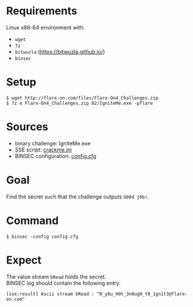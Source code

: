 # Requirements

Linux x86-64 environment with:
- `wget`
- `7z`
- `bitwuzla` (https://bitwuzla.github.io/)
- `binsec`

# Setup

```console
$ wget http://flare-on.com/files/Flare-On4_Challenges.zip
$ 7z e Flare-On4_Challenges.zip 02/IgniteMe.exe -pflare
```

# Sources

- binary challenge:     IgniteMe.exe
- SSE script:           [crackme.ini](./crackme.ini)
- BINSEC configuration: [config.cfg](./config.cfg)

# Goal

Find the secret such that the challenge outputs `G00d j0b!`.

# Command

```console
$ binsec -config config.cfg
```

# Expect

The value stream `bRead` holds the secret.  
BINSEC log should contain the following entry.

```console
[sse:result] Ascii stream bRead : "R_y0u_H0t_3n0ugH_t0_1gn1t3@flare-on.com"
```
